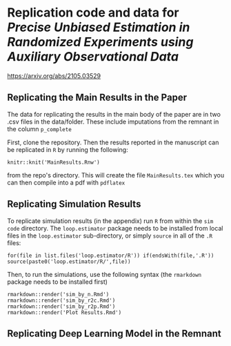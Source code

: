 # Replication code and data for _Precise Unbiased Estimation in Randomized Experiments using Auxiliary Observational Data_

https://arxiv.org/abs/2105.03529


## Replicating the Main Results in the Paper

The data for replicating the results in the main body of the paper are in two .csv files in the data/folder. 
These include imputations from the remnant in the column `p_complete`

First, clone the repository. Then the results reported in the manuscript can be replicated in `R` by running the following:

```
knitr::knit('MainResults.Rnw')
```
from the repo's directory. This will create the file `MainResults.tex` which you can then compile into a pdf with `pdflatex`

## Replicating Simulation Results

To replicate simulation results (in the appendix) run `R` from within the `sim code` directory.
The `loop.estimator` package needs to be installed from local files in the `loop.estimator` sub-directory, or simply `source` in all of the `.R` files:

```
for(file in list.files('loop.estimator/R')) if(endsWith(file,'.R')) source(paste0('loop.estimator/R/',file))
```
Then, to run the simulations, use the following syntax (the `rmarkdown` package needs to be installed first)

```
rmarkdown::render('sim_by_n.Rmd')
rmarkdown::render('sim_by_r2c.Rmd')
rmarkdown::render('sim_by_r2p.Rmd')
rmarkdown::render('Plot Results.Rmd')
```

## Replicating Deep Learning Model in the Remnant
